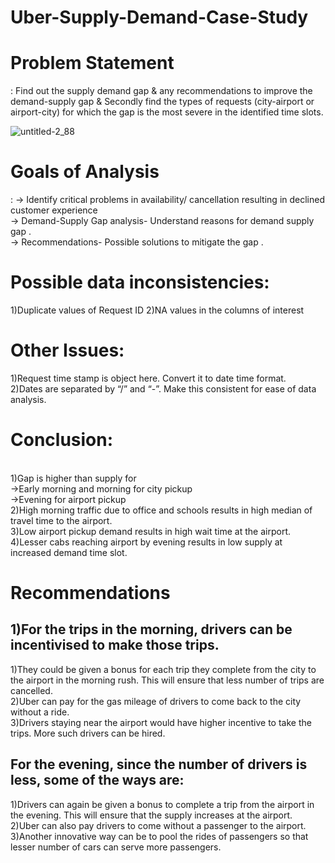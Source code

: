 # Uber-Supply-Demand-Case-Study
<h1>Problem Statement</h1>: Find out the supply demand gap & any recommendations to improve the demand-supply gap & Secondly find the types of requests (city-airport or airport-city) for which the gap is the most severe in the identified time slots. 

![untitled-2_88](https://user-images.githubusercontent.com/42913961/64995980-499d9b00-d8fa-11e9-85a2-0c6282db1008.png)


<h1>Goals of Analysis</h1>:
-> Identify critical problems in availability/ cancellation resulting in declined customer experience <br>
-> Demand-Supply Gap analysis- Understand reasons for demand supply gap .<br>
-> Recommendations- Possible solutions to mitigate the gap .<br>

<h1>Possible data inconsistencies:</h1>
1)Duplicate values of Request ID
2)NA values in the columns of interest

<h1>Other Issues:</h1>
1)Request time stamp is object here. Convert it to date time format.<br>
2)Dates are separated by “/” and “-”. Make this consistent for ease of data analysis.<br>


<h1>Conclusion:</h1><br>
1)Gap is higher than supply for<br>
->Early morning and morning for city pickup<br>
->Evening for airport pickup<br>
2)High morning traffic due to office and schools results in high median of travel time to the airport.<br>
3)Low airport pickup demand results in high wait time at the airport.<br>
4)Lesser cabs reaching airport by evening results in low supply at increased demand time slot.<br>

<h1>Recommendations</h1>
<h2>1)For the trips in the morning, drivers can be incentivised to make those trips.</h2>
1)They could be given a bonus for each trip they complete from the city to the airport in the morning  rush. This will ensure that less number of trips are cancelled.<br>
2)Uber can pay for the gas mileage of drivers to come back to the city without a ride.<br>
3)Drivers staying near the airport would have higher incentive to take the trips. More such drivers can be hired.<br>

<h2>For the evening, since the number of drivers is less, some of the ways are:</h2>
1)Drivers can again be given a bonus to complete a trip from the airport in the evening. This will ensure  that the supply increases at the airport.<br>
2)Uber can also pay drivers to come without a passenger to the airport.<br>
3)Another innovative way can be to pool the rides of passengers so that lesser number of cars can  serve more passengers.<br>




